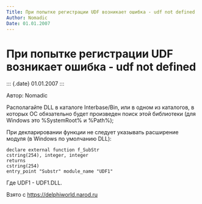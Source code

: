 ```yaml
---
Title: При попытке регистрации UDF возникает ошибка - udf not defined
Author: Nomadic 
Date: 01.01.2007
---
```



При попытке регистрации UDF возникает ошибка - udf not defined
===============================================================

::: {.date}
01.01.2007
:::

Автор: Nomadic 

Располагайте DLL в каталоге Interbase/Bin, или в одном из каталогов, в
которых ОС обязательно будет произведен поиск этой библиотеки (для
Windows это %SystemRoot% и %Path%);

При декларировании функции не следует указывать расширение модуля (в
Windows по умолчанию DLL):

    declare external function f_SubStr
    cstring(254), integer, integer
    returns
    cstring(254)
    entry_point "Substr" module_name "UDF1"

Где UDF1 - UDF1.DLL.

Взято с <https://delphiworld.narod.ru>
